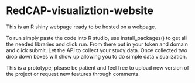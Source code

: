 # RedCAP-visualiztion-website
This is an R shiny webpage ready to be hosted on a webpage.

To run simply paste the code into R studio, use install_packages() to get all the needed libraries and click run.
From there put in your token and domain and click submit. Let the API to collect your study data.
Once collected two drop down boxes will show up allowing you to do simple data visualization. 

This is a prototype, please be patient and feel free to upload new version of the project or request new features through comments.
